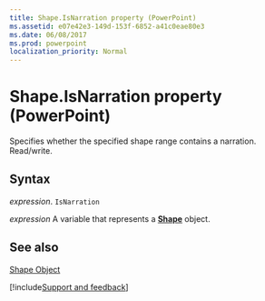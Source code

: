```yaml
---
title: Shape.IsNarration property (PowerPoint)
ms.assetid: e07e42e3-149d-153f-6852-a41c0eae80e3
ms.date: 06/08/2017
ms.prod: powerpoint
localization_priority: Normal
---
```



# Shape.IsNarration property (PowerPoint)

Specifies whether the specified shape range contains a narration. Read/write. 


## Syntax

_expression_. `IsNarration`

_expression_ A variable that represents a **[Shape](PowerPoint.Shape.md)** object.


## See also


[Shape Object](PowerPoint.Shape.md)

[!include[Support and feedback](~/includes/feedback-boilerplate.md)]